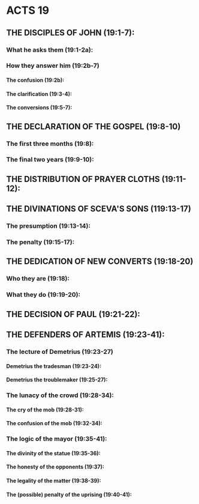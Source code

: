 ---
---
# ACTS 19 
## THE DISCIPLES OF JOHN (19:1-7): 
###  What he asks them (19:1-2a): 
###  How they answer him (19:2b-7) 
####  The confusion (19:2b): 
####  The clarification (19:3-4): 
####  The conversions (19:5-7): 
## THE DECLARATION OF THE GOSPEL (19:8-10) 
###  The first three months (19:8): 
###  The final two years (19:9-10): 
## THE DISTRIBUTION OF PRAYER CLOTHS (19:11-12): 
## THE DIVINATIONS OF SCEVA\'S SONS (119:13-17) 
###  The presumption (19:13-14): 
###  The penalty (19:15-17): 
## THE DEDICATION OF NEW CONVERTS (19:18-20) 
###  Who they are (19:18): 
###  What they do (19:19-20): 
## THE DECISION OF PAUL (19:21-22): 
## THE DEFENDERS OF ARTEMIS (19:23-41): 
###  The lecture of Demetrius (19:23-27) 
####  Demetrius the tradesman (19:23-24): 
####  Demetrius the troublemaker (19:25-27): 
###  The lunacy of the crowd (19:28-34): 
####  The cry of the mob (19:28-31): 
####  The confusion of the mob (19:32-34): 
###  The logic of the mayor (19:35-41): 
####  The divinity of the statue (19:35-36): 
####  The honesty of the opponents (19:37): 
####  The legality of the matter (19:38-39): 
####  The (possible) penalty of the uprising (19:40-41): 
